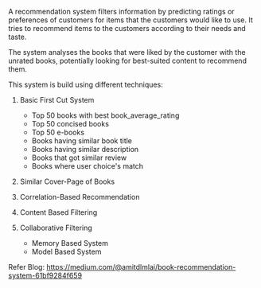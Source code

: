 A recommendation system filters information by predicting ratings or preferences of customers for items that the customers would like to use. It tries to recommend items to the customers according to their needs and taste.


The system analyses the books that were liked by the customer with the unrated books, potentially looking for best-suited content to recommend them.

This system is build using different techniques:
1. Basic First Cut System
   * Top 50 books with best book_average_rating
   * Top 50 concised books
   * Top 50 e-books
   * Books having similar book title
   * Books having similar description
   * Books that got similar review
   * Books where user choice's match

2. Similar Cover-Page of Books
3. Correlation-Based Recommendation
4. Content Based Filtering
5. Collaborative Filtering
   * Memory Based System
   * Model Based System

Refer Blog: https://medium.com/@amitdlmlai/book-recommendation-system-61bf9284f659